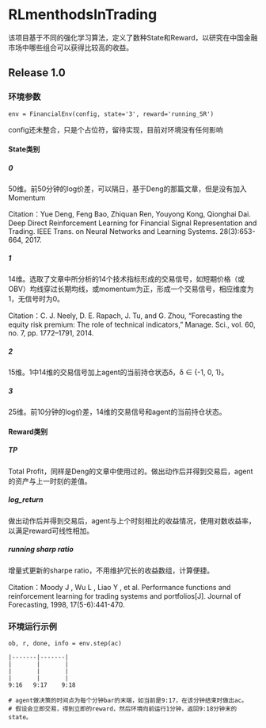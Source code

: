 # RLmenthodsInTrading
该项目基于不同的强化学习算法，定义了数种State和Reward，以研究在中国金融市场中哪些组合可以获得比较高的收益。
## Release 1.0
### 环境参数
```
env = FinancialEnv(config, state='3', reward='running_SR')
```
config还未整合，只是个占位符，留待实现，目前对环境没有任何影响
#### State类别
##### 0
50维。前50分钟的log价差，可以隔日，基于Deng的那篇文章，但是没有加入Momentum

Citation：Yue Deng, Feng Bao, Zhiquan Ren, Youyong Kong, Qionghai Dai. Deep Direct Reinforcement Learning for Financial Signal Representation and Trading. IEEE Trans. on Neural Networks and Learning Systems. 28(3):653-664, 2017.
##### 1
14维。选取了文章中所分析的14个技术指标形成的交易信号，如短期价格（或OBV）均线穿过长期均线，或momentum为正，形成一个交易信号，相应维度为1，无信号时为0。

Citation：C. J. Neely, D. E. Rapach, J. Tu, and G. Zhou, “Forecasting the equity
risk premium: The role of technical indicators,” Manage. Sci., vol. 60,
no. 7, pp. 1772–1791, 2014.
##### 2
15维。1中14维的交易信号加上agent的当前持仓状态δ，δ ∈ {-1, 0, 1}。
##### 3
25维。前10分钟的log价差，14维的交易信号和agent的当前持仓状态。


#### Reward类别
##### TP
Total Profit，同样是Deng的文章中使用过的。做出动作后并得到交易后，agent的资产与上一时刻的差值。
##### log_return
做出动作后并得到交易后，agent与上个时刻相比的收益情况，使用对数收益率，以满足reward可线性相加。
##### running sharp ratio
增量式更新的sharpe ratio，不用维护冗长的收益数组，计算便捷。

Citation：Moody J , Wu L , Liao Y , et al. Performance functions and reinforcement learning for trading systems and portfolios[J]. Journal of Forecasting, 1998, 17(5-6):441-470.

### 环境运行示例
```angular2html
ob, r, done, info = env.step(ac)

|-------|-------|
|       |       |
|       |       |
|       |       |
9:16   9:17    9:18

# agent做决策的时间点为每个分钟bar的末端，如当前是9:17，在该分钟结束时做出ac。
# 假设会立即交易，得到立即的reward，然后环境向前运行1分钟，返回9:18分钟末的state。
```